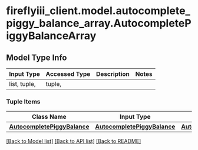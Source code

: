 # fireflyiii_client.model.autocomplete_piggy_balance_array.AutocompletePiggyBalanceArray

## Model Type Info
Input Type | Accessed Type | Description | Notes
------------ | ------------- | ------------- | -------------
list, tuple,  | tuple,  |  | 

### Tuple Items
Class Name | Input Type | Accessed Type | Description | Notes
------------- | ------------- | ------------- | ------------- | -------------
[**AutocompletePiggyBalance**](AutocompletePiggyBalance.md) | [**AutocompletePiggyBalance**](AutocompletePiggyBalance.md) | [**AutocompletePiggyBalance**](AutocompletePiggyBalance.md) |  | 

[[Back to Model list]](../../README.md#documentation-for-models) [[Back to API list]](../../README.md#documentation-for-api-endpoints) [[Back to README]](../../README.md)

